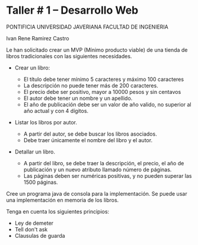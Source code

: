 # Taller # 1 – Desarrollo Web



PONTIFICIA UNIVERSIDAD JAVERIANA
FACULTAD DE INGENIERIA

Ivan Rene Ramirez Castro


Le han solicitado crear un MVP (Mínimo producto viable) de una tienda de libros tradicionales con las siguientes necesidades.

- Crear un libro:
    - El título debe tener mínimo 5 caracteres y máximo 100 caracteres
    - La descripción no puede tener más de 200 caracteres.
    - El precio debe ser positivo, mayor a 10000 pesos y sin centavos
    - El autor debe tener un nombre y un apellido.
    - El año de publicación debe ser un valor de año valido, no superior al año actual y con 4 dígitos.
    
- Listar los libros por autor.
    - A partir del autor, se debe buscar los libros asociados.
    - Debe traer únicamente el nombre del libro y el autor.
    
- Detallar un libro.
    - A partir del libro, se debe traer la descripción, el precio, el año de publicación y un nuevo atributo llamado número de páginas.
    - Las páginas deben ser numéricas positivas, y no pueden superar las 1500 páginas.
    
Cree un programa java de consola para la implementación.
Se puede usar una implementación en memoria de los libros.
    
Tenga en cuenta los siguientes principios:
- Ley de demeter
- Tell don't ask
- Clausulas de guarda
